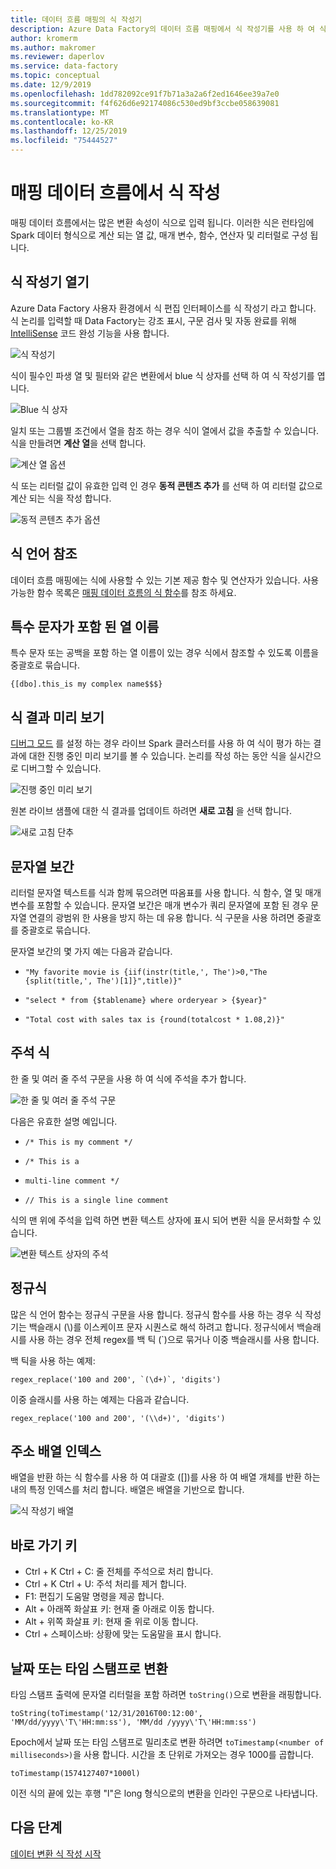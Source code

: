 ```yaml
---
title: 데이터 흐름 매핑의 식 작성기
description: Azure Data Factory의 데이터 흐름 매핑에서 식 작성기를 사용 하 여 식을 작성 합니다.
author: kromerm
ms.author: makromer
ms.reviewer: daperlov
ms.service: data-factory
ms.topic: conceptual
ms.date: 12/9/2019
ms.openlocfilehash: 1dd782092ce91f7b71a3a2a6f2ed1646ee39a7e0
ms.sourcegitcommit: f4f626d6e92174086c530ed9bf3ccbe058639081
ms.translationtype: MT
ms.contentlocale: ko-KR
ms.lasthandoff: 12/25/2019
ms.locfileid: "75444527"
---
```

# <a name="build-expressions-in-mapping-data-flow"></a>매핑 데이터 흐름에서 식 작성

매핑 데이터 흐름에서는 많은 변환 속성이 식으로 입력 됩니다. 이러한 식은 런타임에 Spark 데이터 형식으로 계산 되는 열 값, 매개 변수, 함수, 연산자 및 리터럴로 구성 됩니다.

## <a name="open-expression-builder"></a>식 작성기 열기

Azure Data Factory 사용자 환경에서 식 편집 인터페이스를 식 작성기 라고 합니다. 식 논리를 입력할 때 Data Factory는 강조 표시, 구문 검사 및 자동 완료를 위해 [IntelliSense](https://docs.microsoft.com/visualstudio/ide/using-intellisense?view=vs-2019) 코드 완성 기능을 사용 합니다.

![식 작성기](media/data-flow/xpb1.png "식 작성기")

식이 필수인 파생 열 및 필터와 같은 변환에서 blue 식 상자를 선택 하 여 식 작성기를 엽니다.

![Blue 식 상자](media/data-flow/expressionbox.png "식 작성기")

일치 또는 그룹별 조건에서 열을 참조 하는 경우 식이 열에서 값을 추출할 수 있습니다. 식을 만들려면 **계산 열**을 선택 합니다.

![계산 열 옵션](media/data-flow/computedcolumn.png "식 작성기")

식 또는 리터럴 값이 유효한 입력 인 경우 **동적 콘텐츠 추가** 를 선택 하 여 리터럴 값으로 계산 되는 식을 작성 합니다.

![동적 콘텐츠 추가 옵션](media/data-flow/add-dynamic-content.png "식 작성기")

## <a name="expression-language-reference"></a>식 언어 참조

데이터 흐름 매핑에는 식에 사용할 수 있는 기본 제공 함수 및 연산자가 있습니다. 사용 가능한 함수 목록은 [매핑 데이터 흐름의 식 함수](data-flow-expression-functions.md)를 참조 하세요.

## <a name="column-names-with-special-characters"></a>특수 문자가 포함 된 열 이름

특수 문자 또는 공백을 포함 하는 열 이름이 있는 경우 식에서 참조할 수 있도록 이름을 중괄호로 묶습니다.

```{[dbo].this_is my complex name$$$}```

## <a name="preview-expression-results"></a>식 결과 미리 보기

[디버그 모드](concepts-data-flow-debug-mode.md) 를 설정 하는 경우 라이브 Spark 클러스터를 사용 하 여 식이 평가 하는 결과에 대한 진행 중인 미리 보기를 볼 수 있습니다. 논리를 작성 하는 동안 식을 실시간으로 디버그할 수 있습니다. 

![진행 중인 미리 보기](media/data-flow/exp4b.png "식 데이터 미리 보기")

원본 라이브 샘플에 대한 식 결과를 업데이트 하려면 **새로 고침** 을 선택 합니다.

![새로 고침 단추](media/data-flow/exp5.png "식 데이터 미리 보기")

## <a name="string-interpolation"></a>문자열 보간

리터럴 문자열 텍스트를 식과 함께 묶으려면 따옴표를 사용 합니다. 식 함수, 열 및 매개 변수를 포함할 수 있습니다. 문자열 보간은 매개 변수가 쿼리 문자열에 포함 된 경우 문자열 연결의 광범위 한 사용을 방지 하는 데 유용 합니다. 식 구문을 사용 하려면 중괄호를 중괄호로 묶습니다.

문자열 보간의 몇 가지 예는 다음과 같습니다.

* ```"My favorite movie is {iif(instr(title,', The')>0,"The {split(title,', The')[1]}",title)}"```

* ```"select * from {$tablename} where orderyear > {$year}"```

* ```"Total cost with sales tax is {round(totalcost * 1.08,2)}"```

## <a name="comment-expressions"></a>주석 식

한 줄 및 여러 줄 주석 구문을 사용 하 여 식에 주석을 추가 합니다.

![한 줄 및 여러 줄 주석 구문](media/data-flow/comments.png "의견")

다음은 유효한 설명 예입니다.

* ```/* This is my comment */```

* ```/* This is a```
*   ```multi-line comment */```
   
* ```// This is a single line comment```

식의 맨 위에 주석을 입력 하면 변환 텍스트 상자에 표시 되어 변환 식을 문서화할 수 있습니다.

![변환 텍스트 상자의 주석](media/data-flow/comments2.png "의견")

## <a name="regular-expressions"></a>정규식

많은 식 언어 함수는 정규식 구문을 사용 합니다. 정규식 함수를 사용 하는 경우 식 작성기는 백슬래시 (\\)를 이스케이프 문자 시퀀스로 해석 하려고 합니다. 정규식에서 백슬래시를 사용 하는 경우 전체 regex를 백 틱 (\`)으로 묶거나 이중 백슬래시를 사용 합니다.

백 틱을 사용 하는 예제:

```
regex_replace('100 and 200', `(\d+)`, 'digits')
```

이중 슬래시를 사용 하는 예제는 다음과 같습니다.

```
regex_replace('100 and 200', '(\\d+)', 'digits')
```

## <a name="address-array-indexes"></a>주소 배열 인덱스

배열을 반환 하는 식 함수를 사용 하 여 대괄호 ([])를 사용 하 여 배열 개체를 반환 하는 내의 특정 인덱스를 처리 합니다. 배열은 배열을 기반으로 합니다.

![식 작성기 배열](media/data-flow/expb2.png "식 데이터 미리 보기")

## <a name="keyboard-shortcuts"></a>바로 가기 키

* Ctrl + K Ctrl + C: 줄 전체를 주석으로 처리 합니다.
* Ctrl + K Ctrl + U: 주석 처리를 제거 합니다.
* F1: 편집기 도움말 명령을 제공 합니다.
* Alt + 아래쪽 화살표 키: 현재 줄 아래로 이동 합니다.
* Alt + 위쪽 화살표 키: 현재 줄 위로 이동 합니다.
* Ctrl + 스페이스바: 상황에 맞는 도움말을 표시 합니다.

## <a name="convert-to-dates-or-timestamps"></a>날짜 또는 타임 스탬프로 변환

타임 스탬프 출력에 문자열 리터럴을 포함 하려면 ```toString()```으로 변환을 래핑합니다.

```toString(toTimestamp('12/31/2016T00:12:00', 'MM/dd/yyyy\'T\'HH:mm:ss'), 'MM/dd /yyyy\'T\'HH:mm:ss')```

Epoch에서 날짜 또는 타임 스탬프로 밀리초로 변환 하려면 `toTimestamp(<number of milliseconds>)`을 사용 합니다. 시간을 초 단위로 가져오는 경우 1000를 곱합니다.

```toTimestamp(1574127407*1000l)```

이전 식의 끝에 있는 후행 "l"은 long 형식으로의 변환을 인라인 구문으로 나타냅니다.

## <a name="next-steps"></a>다음 단계

[데이터 변환 식 작성 시작](data-flow-expression-functions.md)
